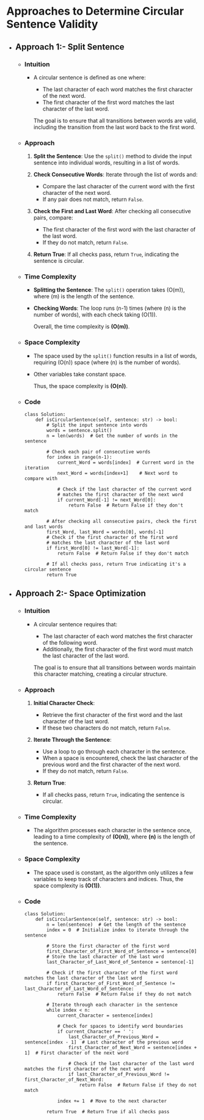 # Approaches to Determine Circular Sentence Validity

- ## Approach 1:-  Split Sentence

    - ### Intuition
        -   A circular sentence is defined as one where:
            - The last character of each word matches the first character of the next word.
            - The first character of the first word matches the last character of the last word.

            The goal is to ensure that all transitions between words are valid, including the transition from the last word back to the first word.

    - ### Approach

        1. **Split the Sentence**: Use the `split()` method to divide the input sentence into individual words, resulting in a list of words.

        2. **Check Consecutive Words**: Iterate through the list of words and:
            - Compare the last character of the current word with the first character of the next word.
            - If any pair does not match, return `False`.

        3. **Check the First and Last Word**: After checking all consecutive pairs, compare:
            - The first character of the first word with the last character of the last word.
            - If they do not match, return `False`.

        4. **Return True**: If all checks pass, return `True`, indicating the sentence is circular.

    - ### Time Complexity

        - **Splitting the Sentence**: The `split()` operation takes \(O(m)\), where \(m\) is the length of the sentence.
        - **Checking Words**: The loop runs \(n-1\) times (where \(n\) is the number of words), with each check taking \(O(1)\).

            Overall, the time complexity is __\(O(m)\)__.

    - ### Space Complexity

        - The space used by the `split()` function results in a list of words, requiring \(O(n)\) space (where \(n\) is the number of words).
        - Other variables take constant space.

            Thus, the space complexity is __\(O(n)\)__.

    - ### Code
        ```python3 []
        class Solution:
            def isCircularSentence(self, sentence: str) -> bool:
                # Split the input sentence into words
                words = sentence.split()
                n = len(words)  # Get the number of words in the sentence

                # Check each pair of consecutive words
                for index in range(n-1):
                    current_Word = words[index]  # Current word in the iteration
                    next_Word = words[index+1]    # Next word to compare with

                    # Check if the last character of the current word
                    # matches the first character of the next word
                    if current_Word[-1] != next_Word[0]:
                        return False  # Return False if they don't match
                
                # After checking all consecutive pairs, check the first and last words
                first_Word, last_Word = words[0], words[-1]
                # Check if the first character of the first word
                # matches the last character of the last word
                if first_Word[0] != last_Word[-1]:
                    return False  # Return False if they don't match
                
                # If all checks pass, return True indicating it's a circular sentence
                return True
        ```

- ## Approach 2:- Space Optimization

    - ### Intuition
        - A circular sentence requires that:
            - The last character of each word matches the first character of the following word.
            - Additionally, the first character of the first word must match the last character of the last word.

            The goal is to ensure that all transitions between words maintain this character matching, creating a circular structure.

    - ### Approach

        1. **Initial Character Check**:
            - Retrieve the first character of the first word and the last character of the last word.
            - If these two characters do not match, return `False`.

        2. **Iterate Through the Sentence**:
            - Use a loop to go through each character in the sentence.
            - When a space is encountered, check the last character of the previous word and the first character of the next word.
            - If they do not match, return `False`.

        3. **Return True**: 
            - If all checks pass, return `True`, indicating the sentence is circular.

    - ### Time Complexity
        
        - The algorithm processes each character in the sentence once, leading to a time complexity of __\(O(n)\)__, where __\(n\)__ is the length of the sentence.

    - ### Space Complexity

        - The space used is constant, as the algorithm only utilizes a few variables to keep track of characters and indices. Thus, the space complexity is __\(O(1)\)__.

    - ### Code
        ```python3 []
        class Solution:
            def isCircularSentence(self, sentence: str) -> bool:
                n = len(sentence)  # Get the length of the sentence
                index = 0  # Initialize index to iterate through the sentence

                # Store the first character of the first word
                first_Character_of_First_Word_of_Sentence = sentence[0]
                # Store the last character of the last word
                last_Character_of_Last_Word_of_Sentence = sentence[-1]

                # Check if the first character of the first word matches the last character of the last word
                if first_Character_of_First_Word_of_Sentence != last_Character_of_Last_Word_of_Sentence:
                    return False  # Return False if they do not match
                
                # Iterate through each character in the sentence
                while index < n:
                    current_Character = sentence[index]

                    # Check for spaces to identify word boundaries
                    if current_Character == ' ':
                        last_Character_of_Previous_Word = sentence[index - 1]  # Last character of the previous word
                        first_Character_of_Next_Word = sentence[index + 1]  # First character of the next word

                        # Check if the last character of the last word matches the first character of the next word
                        if last_Character_of_Previous_Word != first_Character_of_Next_Word:
                            return False  # Return False if they do not match
                    
                    index += 1  # Move to the next character

                return True  # Return True if all checks pass
        ```